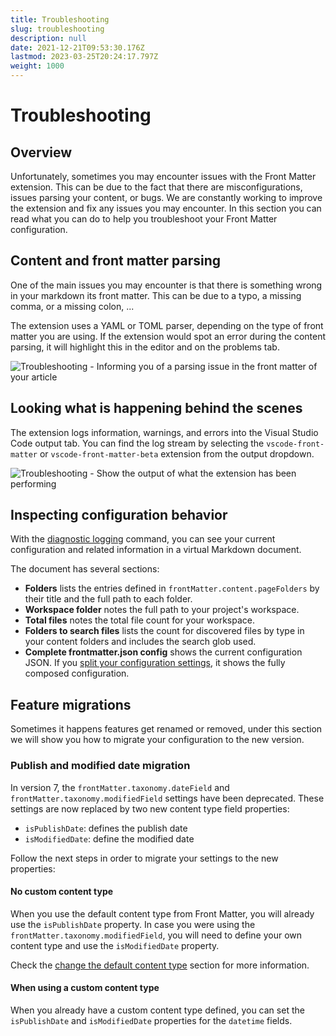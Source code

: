 ```yaml
---
title: Troubleshooting
slug: troubleshooting
description: null
date: 2021-12-21T09:53:30.176Z
lastmod: 2023-03-25T20:24:17.797Z
weight: 1000
---
```

<!-- markdownlint-disable MD013 -->
# Troubleshooting

## Overview

Unfortunately, sometimes you may encounter issues with the Front Matter extension. This can be due
to the fact that there are misconfigurations, issues parsing your content, or bugs. We are
constantly working to improve the extension and fix any issues you may encounter. In this section
you can read what you can do to help you troubleshoot your Front Matter configuration.

## Content and front matter parsing

One of the main issues you may encounter is that there is something wrong in your markdown its front
matter. This can be due to a typo, a missing comma, or a missing colon, ...

The extension uses a YAML or TOML parser, depending on the type of front matter you are using. If
the extension would spot an error during the content parsing, it will highlight this in the editor
and on the problems tab.

![Troubleshooting - Informing you of a parsing issue in the front matter of your article][01]

## Looking what is happening behind the scenes

The extension logs information, warnings, and errors into the Visual Studio Code output tab. You can
find the log stream by selecting the `vscode-front-matter` or `vscode-front-matter-beta` extension
from the output dropdown.

![Troubleshooting - Show the output of what the extension has been performing][02]

## Inspecting configuration behavior

With the [diagnostic logging][03] command, you can see your current configuration and related
information in a virtual Markdown document.

The document has several sections:

- **Folders** lists the entries defined in `frontMatter.content.pageFolders` by their title and the
  full path to each folder.
- **Workspace folder** notes the full path to your project's workspace.
- **Total files** notes the total file count for your workspace.
- **Folders to search files** lists the count for discovered files by type in your content folders
  and includes the search glob used.
- **Complete frontmatter.json config** shows the current configuration JSON. If you
  [split your configuration settings][04], it
  shows the fully composed configuration.

## Feature migrations

Sometimes it happens features get renamed or removed, under this section we will show you how to
migrate your configuration to the new version.

### Publish and modified date migration

In version 7, the `frontMatter.taxonomy.dateField` and `frontMatter.taxonomy.modifiedField` settings
have been deprecated. These settings are now replaced by two new content type field properties:

- `isPublishDate`: defines the publish date
- `isModifiedDate`: define the modified date

Follow the next steps in order to migrate your settings to the new properties:

#### No custom content type

When you use the default content type from Front Matter, you will already use the `isPublishDate`
property. In case you were using the `frontMatter.taxonomy.modifiedField`, you will need to define
your own content type and use the `isModifiedDate` property.

Check the [change the default content type][05] section for more information.

#### When using a custom content type

When you already have a custom content type defined, you can set the `isPublishDate` and
`isModifiedDate` properties for the `datetime` fields.

<!-- Link References -->

[01]: /releases/v5.8.0/troubleshooting.png
[02]: /releases/v5.8.0/troubleshooting-output.png
[03]: /docs/commands#diagnostic-logging
[04]: /docs/settings#splitting-your-settings-in-multiple-files
[05]: /docs/content-creation/content-types#changing-the-default-content-type

<!-- markdownlint-enable MD013 -->
